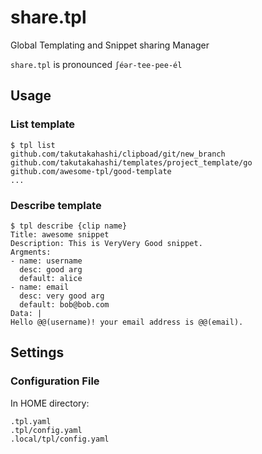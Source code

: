 # share.tpl

Global Templating and Snippet sharing Manager

`share.tpl` is pronounced `ʃéər-tee-pee-él`

## Usage

### List template

```
$ tpl list
github.com/takutakahashi/clipboad/git/new_branch
github.com/takutakahashi/templates/project_template/go
github.com/awesome-tpl/good-template
...
```

### Describe template
```
$ tpl describe {clip name}
Title: awesome snippet
Description: This is VeryVery Good snippet.
Argments:
- name: username
  desc: good arg
  default: alice
- name: email
  desc: very good arg
  default: bob@bob.com
Data: |
Hello @@(username)! your email address is @@(email).
```

## Settings

### Configuration File

In HOME directory:
```
.tpl.yaml
.tpl/config.yaml
.local/tpl/config.yaml
```
